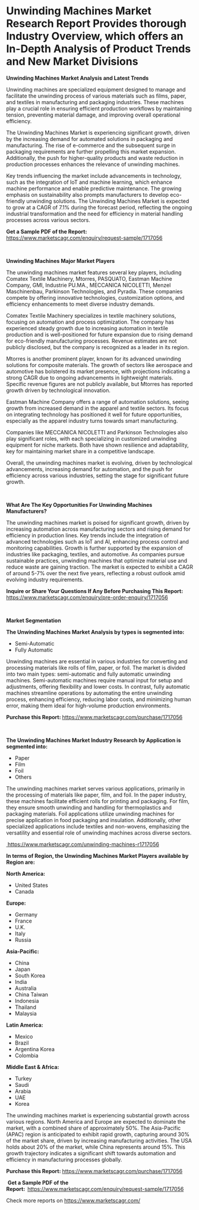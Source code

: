 <p><h1>Unwinding Machines Market Research Report Provides thorough Industry Overview, which offers an In-Depth Analysis of Product Trends and New Market Divisions</h1></p><p><strong>Unwinding Machines Market Analysis and Latest Trends</strong></p>
<p><p>Unwinding machines are specialized equipment designed to manage and facilitate the unwinding process of various materials such as films, paper, and textiles in manufacturing and packaging industries. These machines play a crucial role in ensuring efficient production workflows by maintaining tension, preventing material damage, and improving overall operational efficiency.</p><p>The Unwinding Machines Market is experiencing significant growth, driven by the increasing demand for automated solutions in packaging and manufacturing. The rise of e-commerce and the subsequent surge in packaging requirements are further propelling this market expansion. Additionally, the push for higher-quality products and waste reduction in production processes enhances the relevance of unwinding machines.</p><p>Key trends influencing the market include advancements in technology, such as the integration of IoT and machine learning, which enhance machine performance and enable predictive maintenance. The growing emphasis on sustainability also prompts manufacturers to develop eco-friendly unwinding solutions. The Unwinding Machines Market is expected to grow at a CAGR of 7.1% during the forecast period, reflecting the ongoing industrial transformation and the need for efficiency in material handling processes across various sectors.</p></p>
<p><strong>Get a Sample PDF of the Report:&nbsp;</strong> <a href="https://www.marketscagr.com/enquiry/request-sample/1717056?utm_campaign=2235&utm_medium=2&utm_source=Github&utm_content=ia&utm_term=16022025&utm_id=unwinding-machines">https://www.marketscagr.com/enquiry/request-sample/1717056</a></p>
<p>&nbsp;</p>
<p><strong>Unwinding Machines Major Market Players</strong></p>
<p><p>The unwinding machines market features several key players, including Comatex Textile Machinery, Mtorres, PASQUATO, Eastman Machine Company, GMI, Industrie PU.MA., MECCANICA NICOLETTI, Menzel Maschinenbau, Parkinson Technologies, and Pyradia. These companies compete by offering innovative technologies, customization options, and efficiency enhancements to meet diverse industry demands.</p><p>Comatex Textile Machinery specializes in textile machinery solutions, focusing on automation and process optimization. The company has experienced steady growth due to increasing automation in textile production and is well-positioned for future expansion due to rising demand for eco-friendly manufacturing processes. Revenue estimates are not publicly disclosed, but the company is recognized as a leader in its region.</p><p>Mtorres is another prominent player, known for its advanced unwinding solutions for composite materials. The growth of sectors like aerospace and automotive has bolstered its market presence, with projections indicating a strong CAGR due to ongoing advancements in lightweight materials. Specific revenue figures are not publicly available, but Mtorres has reported growth driven by technological innovation.</p><p>Eastman Machine Company offers a range of automation solutions, seeing growth from increased demand in the apparel and textile sectors. Its focus on integrating technology has positioned it well for future opportunities, especially as the apparel industry turns towards smart manufacturing.</p><p>Companies like MECCANICA NICOLETTI and Parkinson Technologies also play significant roles, with each specializing in customized unwinding equipment for niche markets. Both have shown resilience and adaptability, key for maintaining market share in a competitive landscape.</p><p>Overall, the unwinding machines market is evolving, driven by technological advancements, increasing demand for automation, and the push for efficiency across various industries, setting the stage for significant future growth.</p></p>
<p>&nbsp;</p>
<p><strong>What Are The Key Opportunities For Unwinding Machines Manufacturers?</strong></p>
<p><p>The unwinding machines market is poised for significant growth, driven by increasing automation across manufacturing sectors and rising demand for efficiency in production lines. Key trends include the integration of advanced technologies such as IoT and AI, enhancing process control and monitoring capabilities. Growth is further supported by the expansion of industries like packaging, textiles, and automotive. As companies pursue sustainable practices, unwinding machines that optimize material use and reduce waste are gaining traction. The market is expected to exhibit a CAGR of around 5-7% over the next five years, reflecting a robust outlook amid evolving industry requirements.</p></p>
<p><strong>Inquire or Share Your Questions If Any Before Purchasing This Report:</strong> <a href="https://www.marketscagr.com/enquiry/pre-order-enquiry/1717056?utm_campaign=2235&utm_medium=2&utm_source=Github&utm_content=ia&utm_term=16022025&utm_id=unwinding-machines">https://www.marketscagr.com/enquiry/pre-order-enquiry/1717056</a></p>
<p>&nbsp;</p>
<p><strong>Market Segmentation</strong></p>
<p><strong>The Unwinding Machines Market Analysis by types is segmented into:</strong></p>
<p><ul><li>Semi-Automatic</li><li>Fully Automatic</li></ul></p>
<p><p>Unwinding machines are essential in various industries for converting and processing materials like rolls of film, paper, or foil. The market is divided into two main types: semi-automatic and fully automatic unwinding machines. Semi-automatic machines require manual input for setup and adjustments, offering flexibility and lower costs. In contrast, fully automatic machines streamline operations by automating the entire unwinding process, enhancing efficiency, reducing labor costs, and minimizing human error, making them ideal for high-volume production environments.</p></p>
<p><strong>Purchase this Report:&nbsp;</strong><a href="https://www.marketscagr.com/purchase/1717056?utm_campaign=2235&utm_medium=2&utm_source=Github&utm_content=ia&utm_term=16022025&utm_id=unwinding-machines">https://www.marketscagr.com/purchase/1717056</a></p>
<p>&nbsp;</p>
<p><strong>The Unwinding Machines Market Industry Research by Application is segmented into:</strong></p>
<p><ul><li>Paper</li><li>Film</li><li>Foil</li><li>Others</li></ul></p>
<p><p>The unwinding machines market serves various applications, primarily in the processing of materials like paper, film, and foil. In the paper industry, these machines facilitate efficient rolls for printing and packaging. For film, they ensure smooth unwinding and handling for thermoplastics and packaging materials. Foil applications utilize unwinding machines for precise application in food packaging and insulation. Additionally, other specialized applications include textiles and non-wovens, emphasizing the versatility and essential role of unwinding machines across diverse sectors.</p></p>
<p><a href="https://www.marketscagr.com/unwinding-machines-r1717056?utm_campaign=2235&utm_medium=2&utm_source=Github&utm_content=ia&utm_term=16022025&utm_id=unwinding-machines">&nbsp;https://www.marketscagr.com/unwinding-machines-r1717056</a></p>
<p><strong>In terms of Region, the Unwinding Machines Market Players available by Region are:</strong></p>
<p>
    <p> <strong> North America: </strong>
        <ul>
            <li>United States</li>
            <li>Canada</li>
        </ul>
        </p> 
    <p> <strong> Europe: </strong>
        <ul>
            <li>Germany</li>
            <li>France</li>
            <li>U.K.</li>
            <li>Italy</li>
            <li>Russia</li>
        </ul>
        </p> 
    <p> <strong> Asia-Pacific: </strong>
        <ul>
            <li>China</li>
            <li>Japan</li>
            <li>South Korea</li>
            <li>India</li>
            <li>Australia</li>
            <li>China Taiwan</li>
            <li>Indonesia</li>
            <li>Thailand</li>
            <li>Malaysia</li>
        </ul>
        </p> 
    <p> <strong> Latin America: </strong>
        <ul>
            <li>Mexico</li>
            <li>Brazil</li>
            <li>Argentina Korea</li>
            <li>Colombia</li>
        </ul>
        </p> 
    <p> <strong> Middle East & Africa: </strong>
        <ul>
            <li>Turkey</li>
            <li>Saudi</li>
            <li>Arabia</li>
            <li>UAE</li>
            <li>Korea</li>
        </ul>
    </p>
    </p>
<p><p>The unwinding machines market is experiencing substantial growth across various regions. North America and Europe are expected to dominate the market, with a combined share of approximately 50%. The Asia-Pacific (APAC) region is anticipated to exhibit rapid growth, capturing around 30% of the market share, driven by increasing manufacturing activities. The USA holds about 20% of the market, while China represents around 15%. This growth trajectory indicates a significant shift towards automation and efficiency in manufacturing processes globally.</p></p>
<p><strong>Purchase this Report: </strong><a href="https://www.marketscagr.com/purchase/1717056?utm_campaign=2235&utm_medium=2&utm_source=Github&utm_content=ia&utm_term=16022025&utm_id=unwinding-machines">https://www.marketscagr.com/purchase/1717056</a></p>
<p>&nbsp;<strong>Get a Sample PDF of the Report:&nbsp;&nbsp;</strong><a href="https://www.marketscagr.com/enquiry/request-sample/1717056?utm_campaign=2235&utm_medium=2&utm_source=Github&utm_content=ia&utm_term=16022025&utm_id=unwinding-machines">https://www.marketscagr.com/enquiry/request-sample/1717056</a></p>
<p><strong></strong></p>
<p>Check more reports on <a href="https://www.marketscagr.com/?utm_campaign=2235&utm_medium=2&utm_source=Github&utm_content=ia&utm_term=16022025&utm_id=unwinding-machines">https://www.marketscagr.com/</a></p>